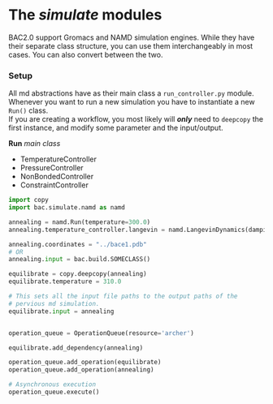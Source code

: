 # The *simulate* modules

BAC2.0 support Gromacs and NAMD simulation engines.
While they have their separate class structure, you can use them 
interchangeably in most cases. You can also convert between the two.

### Setup

All md abstractions have as their main class a `run_controller.py` module.
Whenever you want to run a new simulation you have to instantiate a new `Run()`
class.  
If you are creating a workflow, you most likely will *__only__* need to `deepcopy` 
the first instance, and modify some parameter and the input/output.


**Run** _main class_   
- TemperatureController  
- PressureController  
- NonBondedController  
- ConstraintController

```python
import copy
import bac.simulate.namd as namd

annealing = namd.Run(temperature=300.0)
annealing.temperature_controller.langevin = namd.LangevinDynamics(damping=0.4)

annealing.coordinates = "../bace1.pdb"
# OR
annealing.input = bac.build.SOMECLASS()

equilibrate = copy.deepcopy(annealing)
equilibrate.temperature = 310.0

# This sets all the input file paths to the output paths of the
# pervious md simulation.
equilibrate.input = annealing


operation_queue = OperationQueue(resource='archer')

equilibrate.add_dependency(annealing)

operation_queue.add_operation(equilibrate) 
operation_queue.add_operation(annealing)

# Asynchronous execution 
operation_queue.execute()
```

